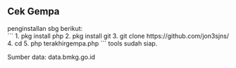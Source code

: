 <h2>Cek Gempa</h2>
penginstallan sbg berikut:<br>
```
1. pkg install php
2. pkg install git
3. git clone https://github.com/jon3sjns/
4. cd 
5. php terakhirgempa.php
```
tools sudah siap.

<p>Sumber data: data.bmkg.go.id</p>
